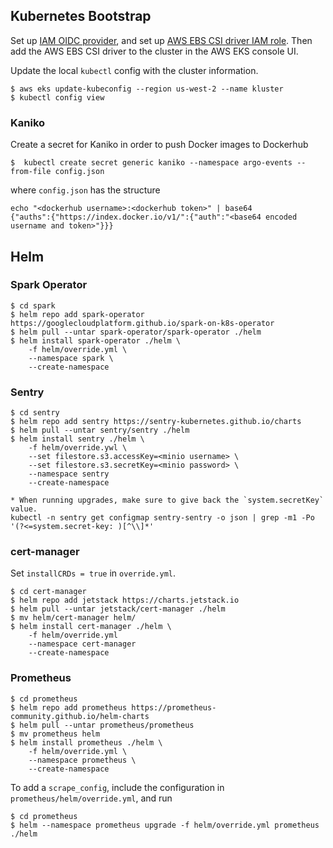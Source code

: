 ## Kubernetes Bootstrap
Set up [IAM OIDC provider](https://docs.aws.amazon.com/eks/latest/userguide/enable-iam-roles-for-service-accounts.html),
and set up [AWS EBS CSI driver IAM role](https://docs.aws.amazon.com/eks/latest/userguide/csi-iam-role.html).
Then add the AWS EBS CSI driver to the cluster in the AWS EKS console UI.

Update the local `kubectl` config with the cluster information.
```
$ aws eks update-kubeconfig --region us-west-2 --name kluster
$ kubectl config view
```

### Kaniko
Create a secret for Kaniko in order to push Docker images to Dockerhub
```
$  kubectl create secret generic kaniko --namespace argo-events --from-file config.json
```
where `config.json` has the structure
```
echo "<dockerhub username>:<dockerhub token>" | base64
{"auths":{"https://index.docker.io/v1/":{"auth":"<base64 encoded username and token>"}}}
```

## Helm

### Spark Operator
```
$ cd spark
$ helm repo add spark-operator https://googlecloudplatform.github.io/spark-on-k8s-operator
$ helm pull --untar spark-operator/spark-operator ./helm
$ helm install spark-operator ./helm \
    -f helm/override.yml \
    --namespace spark \
    --create-namespace
```

### Sentry
```
$ cd sentry
$ helm repo add sentry https://sentry-kubernetes.github.io/charts
$ helm pull --untar sentry/sentry ./helm
$ helm install sentry ./helm \
    -f helm/override.ywl \
    --set filestore.s3.accessKey=<minio username> \
    --set filestore.s3.secretKey=<minio password> \
    --namespace sentry
    --create-namespace

* When running upgrades, make sure to give back the `system.secretKey` value.
kubectl -n sentry get configmap sentry-sentry -o json | grep -m1 -Po '(?<=system.secret-key: )[^\\]*'
```

### cert-manager
Set `installCRDs = true` in `override.yml`.
```
$ cd cert-manager
$ helm repo add jetstack https://charts.jetstack.io
$ helm pull --untar jetstack/cert-manager ./helm
$ mv helm/cert-manager helm/
$ helm install cert-manager ./helm \
    -f helm/override.yml
    --namespace cert-manager
    --create-namespace
```

### Prometheus
```
$ cd prometheus
$ helm repo add prometheus https://prometheus-community.github.io/helm-charts
$ helm pull --untar prometheus/prometheus
$ mv prometheus helm
$ helm install prometheus ./helm \
    -f helm/override.yml \
    --namespace prometheus \
    --create-namespace
```
To add a `scrape_config`, include the configuration in `prometheus/helm/override.yml`, and run
```
$ cd prometheus
$ helm --namespace prometheus upgrade -f helm/override.yml prometheus ./helm
```